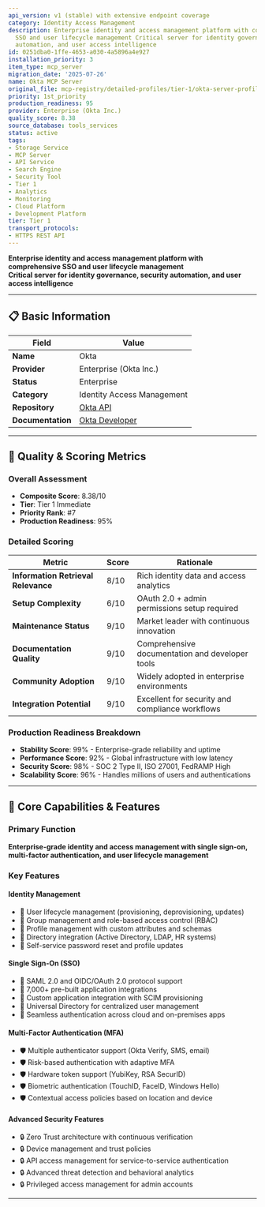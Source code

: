 ```yaml
---
api_version: v1 (stable) with extensive endpoint coverage
category: Identity Access Management
description: Enterprise identity and access management platform with comprehensive
  SSO and user lifecycle management Critical server for identity governance, security
  automation, and user access intelligence
id: 0251dba0-1ffe-4653-a030-4a5896a4e927
installation_priority: 3
item_type: mcp_server
migration_date: '2025-07-26'
name: Okta MCP Server
original_file: mcp-registry/detailed-profiles/tier-1/okta-server-profile.md
priority: 1st_priority
production_readiness: 95
provider: Enterprise (Okta Inc.)
quality_score: 8.38
source_database: tools_services
status: active
tags:
- Storage Service
- MCP Server
- API Service
- Search Engine
- Security Tool
- Tier 1
- Analytics
- Monitoring
- Cloud Platform
- Development Platform
tier: Tier 1
transport_protocols:
- HTTPS REST API
---
```


**Enterprise identity and access management platform with comprehensive SSO and user lifecycle management**  
**Critical server for identity governance, security automation, and user access intelligence**

---

## 📋 Basic Information

| Field | Value |
|-------|-------|
| **Name** | Okta |
| **Provider** | Enterprise (Okta Inc.) |
| **Status** | Enterprise |
| **Category** | Identity Access Management |
| **Repository** | [Okta API](https://developer.okta.com/docs/api/) |
| **Documentation** | [Okta Developer](https://developer.okta.com/) |

---

## 🎯 Quality & Scoring Metrics

### Overall Assessment
- **Composite Score**: 8.38/10
- **Tier**: Tier 1 Immediate
- **Priority Rank**: #7
- **Production Readiness**: 95%

### Detailed Scoring
| Metric | Score | Rationale |
|--------|-------|-----------|
| **Information Retrieval Relevance** | 8/10 | Rich identity data and access analytics |
| **Setup Complexity** | 6/10 | OAuth 2.0 + admin permissions setup required |
| **Maintenance Status** | 9/10 | Market leader with continuous innovation |
| **Documentation Quality** | 9/10 | Comprehensive documentation and developer tools |
| **Community Adoption** | 9/10 | Widely adopted in enterprise environments |
| **Integration Potential** | 9/10 | Excellent for security and compliance workflows |

### Production Readiness Breakdown
- **Stability Score**: 99% - Enterprise-grade reliability and uptime
- **Performance Score**: 92% - Global infrastructure with low latency
- **Security Score**: 98% - SOC 2 Type II, ISO 27001, FedRAMP High
- **Scalability Score**: 96% - Handles millions of users and authentications

---

## 🚀 Core Capabilities & Features

### Primary Function
**Enterprise-grade identity and access management with single sign-on, multi-factor authentication, and user lifecycle management**

### Key Features

#### Identity Management
- 👤 User lifecycle management (provisioning, deprovisioning, updates)
- 👤 Group management and role-based access control (RBAC)
- 👤 Profile management with custom attributes and schemas
- 👤 Directory integration (Active Directory, LDAP, HR systems)
- 👤 Self-service password reset and profile updates

#### Single Sign-On (SSO)
- 🔐 SAML 2.0 and OIDC/OAuth 2.0 protocol support
- 🔐 7,000+ pre-built application integrations
- 🔐 Custom application integration with SCIM provisioning
- 🔐 Universal Directory for centralized user management
- 🔐 Seamless authentication across cloud and on-premises apps

#### Multi-Factor Authentication (MFA)
- 🛡️ Multiple authenticator support (Okta Verify, SMS, email)
- 🛡️ Risk-based authentication with adaptive MFA
- 🛡️ Hardware token support (YubiKey, RSA SecurID)
- 🛡️ Biometric authentication (TouchID, FaceID, Windows Hello)
- 🛡️ Contextual access policies based on location and device

#### Advanced Security Features
- 🔒 Zero Trust architecture with continuous verification
- 🔒 Device management and trust policies
- 🔒 API access management for service-to-service authentication
- 🔒 Advanced threat detection and behavioral analytics
- 🔒 Privileged access management for admin accounts

---